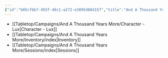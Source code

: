 ```yaml
---
{"id":"b05cfbb7-455f-48c1-a272-e3895d80d15f","title":"And A Thousand Years More","description":"And A Thousand Years More campaign overview.","publish":true,"date_created":"Wednesday, March 20th 2024, 11:56:48 pm","date_modified":"Saturday, March 30th 2024, 11:24:41 pm","path":"Tabletop/Campaigns/And A Thousand Years More/index.md","permalink":"/tabletop/campaigns/and-a-thousand-years-more/index/","PassFrontmatter":true}
---
```


- [[Tabletop/Campaigns/And A Thousand Years More/Character - Lux\|Character - Lux]]
- [[Tabletop/Campaigns/And A Thousand Years More/Inventory/index\|Inventory]]
- [[Tabletop/Campaigns/And A Thousand Years More/Sessions/index\|Sessions]]
